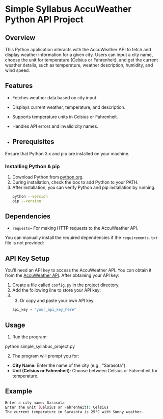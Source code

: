 # Simple Syllabus AccuWeather Python API Project

## **Overview**
This Python application interacts with the AccuWeather API to fetch and display weather information for a given city. Users can input a city name, choose the unit for temperature (Celsius or Fahrenheit), and get the current weather details, such as temperature, weather description, humidity, and wind speed.

## **Features**
* Fetches weather data based on city input.
* Displays current weather, temperature, and description.
* Supports temperature units in Celsius or Fahrenheit.
* Handles API errors and invalid city names.

* ## **Prerequisites**

Ensure that Python 3.x and pip are installed on your machine.

### Installing Python & pip
1. Download Python from [python.org](https://www.python.org/downloads/).
2. During installation, check the box to add Python to your PATH.
3. After installation, you can verify Python and pip installation by running:
   ```bash
   python --version
   pip --version

## **Dependencies**

* `requests`– For making HTTP requests to the AccuWeather API.

You can manually install the required dependencies if the `requirements.txt` file is not provided:

## **API Key Setup**
   
 You’ll need an API key to access the AccuWeather API. You can obtain it from the [AccuWeather API](https://developer.accuweather.com/). After obtaining your API key:
 
1. Create a file called `config.py` in the project directory.
2. Add the following line to store your API key:
3. 3. Or copy and paste your own API key. 
   ```python
   api_key = "your_api_key_here"


## **Usage**
1. Run the program:
   
python simple_syllabus_project.py

2. The program will prompt you for:
- **City Name**: Enter the name of the city (e.g., "Sarasota").
- **Unit (Celsius or Fahrenheit)**: Choose between Celsius or Fahrenheit for temperature.

## Example
```bash
Enter a city name: Sarasota
Enter the unit (Celsius or Fahrenheit): Celsius
The current temperature in Sarasota is 25°C with Sunny weather.


